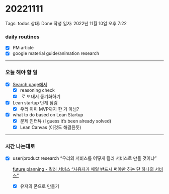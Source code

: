 # 20221111

Tags: todos
상태: Done
작성 일자: 2022년 11월 10일 오후 7:22

### daily routines

- [x]  PM article
- [x]  google material guide/animation research

---

### 오늘 해야 할 일

- [x]  [Search page에서](Search%20page%E1%84%8B%E1%85%A6%E1%84%89%E1%85%A5%202eb72bc77b824ac596902af782ab6841.md)
    - [x]  reasoning check
    - [x]  [](https://www.notion.so/9104b75c88e940b1aed2f97f26e1ca69) 로 보내서 동기화하기
- [x]  Lean startup 단계 점검
    - [x]  우리 이미 MVP까지 한 거 아님?
- [x]  what to do based on Lean Startup
    - [x]  문제 인터뷰 (I guess it’s been already solved)
    - [x]  Lean Canvas (이것도 해결된듯)

---

### 시간 나는대로

- [x]  user/product research “우리의 서비스를 어떻게 킬러 서비스로 만들 것이냐”
    
    [future planning - 킬러 서비스 “사용자가 매일 반드시 써야만 하는 단 하나의 서비스”](%F0%9F%91%A8%E2%80%8D%F0%9F%92%BBuse%20case%20research%20b9e3423e540c4656902d2bd9efb23bc9.md)
    
    - [x]  유저의 폰으로 만들기